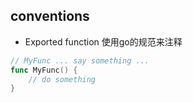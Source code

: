 ## conventions

* Exported function 使用go的规范来注释
```go
// MyFunc ... say something ...
func MyFunc() {
	// do something
}
```





